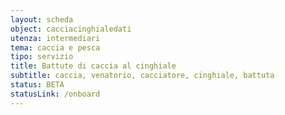 ```yaml
---
layout: scheda
object: cacciacinghialedati
utenza: intermediari
tema: caccia e pesca
tipo: servizio
title: Battute di caccia al cinghiale
subtitle: caccia, venatorio, cacciatore, cinghiale, battuta
status: BETA
statusLink: /onboard
---
```

